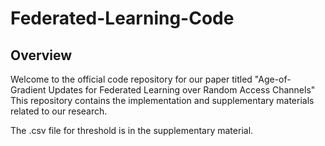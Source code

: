 # Federated-Learning-Code
## Overview

Welcome to the official code repository for our paper titled "Age-of-Gradient Updates for Federated Learning over Random Access Channels" This repository contains the implementation and supplementary materials related to our research.

The .csv file for threshold is in the supplementary material.
